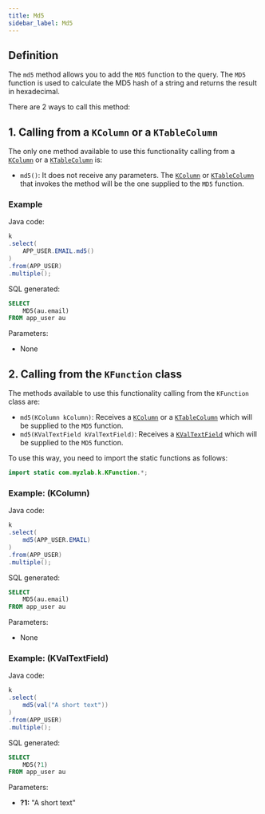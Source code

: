 ```yaml
---
title: Md5
sidebar_label: Md5
---
```


## Definition

The `md5` method allows you to add the `MD5` function to the query. The `MD5` function is used to calculate the MD5 hash of a string and returns the result in hexadecimal.

There are 2 ways to call this method:

## 1. Calling from a `KColumn` or a `KTableColumn`

The only one method available to use this functionality calling from a [`KColumn`](/docs/misc/select-list-values#2-kcolumn) or a [`KTableColumn`](/docs/misc/select-list-values#1-ktablecolumn) is:

- `md5()`: It does not receive any parameters. The [`KColumn`](/docs/misc/select-list-values#2-kcolumn) or [`KTableColumn`](/docs/misc/select-list-values#1-ktablecolumn) that invokes the method will be the one supplied to the `MD5` function.

### Example

Java code:

```java
k
.select(
    APP_USER.EMAIL.md5()
)
.from(APP_USER)
.multiple();
```

SQL generated:

```sql
SELECT
    MD5(au.email)
FROM app_user au
```

Parameters:

- None

## 2. Calling from the `KFunction` class

The methods available to use this functionality calling from the `KFunction` class are:

- `md5(KColumn kColumn)`: Receives a [`KColumn`](/docs/misc/select-list-values#2-kcolumn) or a [`KTableColumn`](/docs/misc/select-list-values#1-ktablecolumn) which will be supplied to the `MD5` function.
- `md5(KValTextField kValTextField)`: Receives a [`KValTextField`](/docs/misc/select-list-values#3-values) which will be supplied to the `MD5` function.

To use this way, you need to import the static functions as follows:

```java
import static com.myzlab.k.KFunction.*;
```

### Example: (KColumn)

Java code:

```java
k
.select(
    md5(APP_USER.EMAIL)
)
.from(APP_USER)
.multiple();
```

SQL generated:

```sql
SELECT
    MD5(au.email)
FROM app_user au
```

Parameters:

- None

### Example: (KValTextField)

Java code:

```java
k
.select(
    md5(val("A short text"))
)
.from(APP_USER)
.multiple();
```

SQL generated:

```sql
SELECT
    MD5(?1)
FROM app_user au
```

Parameters:

- **?1:** "A short text"
